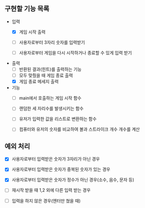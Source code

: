 ## 구현할 기능 목록
- 입력
  - [x] 게임 시작 출력
  - [ ] 사용자로부터 3자리 숫자를 입력받기
  - [ ] 사용자로부터 게임을 다시 시작하거나 종료할 수 있게 입력 받기


- 출력
  - [ ] 반환된 결과(힌트)를 출력하는 기능
  - [ ] 모두 맞췄을 때 게임 종료 출력
  - [x] 게임 종료 메세지 출력

- 기능
  - [ ] main에서 호출하는 게임 시작 함수
  - [ ] 랜덤한 세 자리수를 발생시키는 함수
  - [ ] 유저가 입력한 값을 리스트로 변환하는 함수
  - [ ] 컴퓨터와 유저의 숫자를 비교하여 볼과 스트라이크 개수 개수를 계산


## 예외 처리    
  - [x] 사용자로부터 입력받은 숫자가 3자리가 아닌 경우
  - [x] 사용자로부터 입력받은 숫자가 중복된 숫자가 있는 경우
  - [x] 사용자로부터 입력받은 숫자가 정수가 아닌 경우(소수, 음수, 문자 등)

  - [ ] 재시작 받을 때 1,2 외에 다른 입력 받는 경우
  - [ ] 입력을 하지 않은 경우(엔터만 쳤을 때)